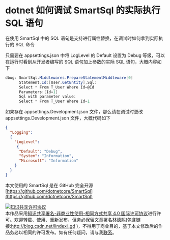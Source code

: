 # dotnet 如何调试 SmartSql 的实际执行 SQL 语句

在使用 SmartSql 中的 SQL 语句是支持进行属性替换，在调试时如何拿到实际执行的 SQL 命令

<!--more-->
<!-- CreateTime:2020/9/12 12:06:22 -->

<!-- 发布 -->

只需要在 appsettings.json 中将 LogLevel 的 Default 设置为 Debug 等级，可以在运行时看到从开发者编写的 SQL 语句加上参数的实际 SQL 语句，大概内容如下

```csharp
dbug: SmartSql.Middlewares.PrepareStatementMiddleware[0]
      Statement.Id:[User.GetEntity],Sql:
      Select * From T_User Where Id=@Id
      Parameters:[Id=1]
      Sql with parameter value:
      Select * From T_User Where Id=1
```


如果存在 appsettings.Development.json 文件，那么请在调试时更改 appsettings.Development.json 文件，大概代码如下

```json
{
  "Logging": 
  {
    "LogLevel":
     {
      "Default": "Debug",
      "System": "Information",
      "Microsoft": "Information"
    }
  }
}
```

本文使用的 SmartSql 是在 GitHub 完全开源 [https://github.com/dotnetcore/SmartSql](https://github.com/dotnetcore/SmartSql)

<a rel="license" href="http://creativecommons.org/licenses/by-nc-sa/4.0/"><img alt="知识共享许可协议" style="border-width:0" src="https://licensebuttons.net/l/by-nc-sa/4.0/88x31.png" /></a><br />本作品采用<a rel="license" href="http://creativecommons.org/licenses/by-nc-sa/4.0/">知识共享署名-非商业性使用-相同方式共享 4.0 国际许可协议</a>进行许可。欢迎转载、使用、重新发布，但务必保留文章署名[林德熙](http://blog.csdn.net/lindexi_gd)(包含链接:http://blog.csdn.net/lindexi_gd )，不得用于商业目的，基于本文修改后的作品务必以相同的许可发布。如有任何疑问，请与我[联系](mailto:lindexi_gd@163.com)。  

